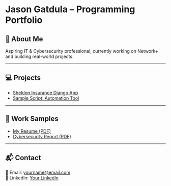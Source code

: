 # Jason Gatdula – Programming Portfolio

## 🚀 About Me
Aspiring IT & Cybersecurity professional, currently working on Network+ and building real-world projects.

---

## 💻 Projects
- [Sheldon Insurance Django App](https://jgat1984.pythonanywhere.com)  
- [Sample Script: Automation Tool](https://github.com/yourusername/project1)

---

## 📄 Work Samples
- [My Resume (PDF)](resume.pdf)  
- [Cybersecurity Report (PDF)](cybersecurity_report.pdf)  

---

## 📬 Contact
📧 Email: yourname@email.com  
🔗 LinkedIn: [Your LinkedIn](https://linkedin.com/in/yourname)
